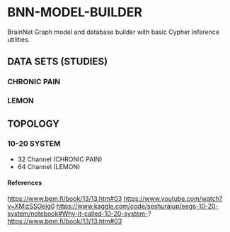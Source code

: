 # BNN-MODEL-BUILDER
BrainNet Graph model and database builder with  basic Cypher inference utilities.

## DATA SETS (STUDIES)
### CHRONIC PAIN 
### LEMON 
## TOPOLOGY
### 10-20 SYSTEM
- 32 Channel (CHRONIC PAIN)
- 64 Channel (LEMON)

#### References
https://www.bem.fi/book/13/13.htm#03
https://www.youtube.com/watch?v=XMizSSOejg0
https://www.kaggle.com/code/seshurajup/eegs-10-20-system/notebook#Why-it-called-10-20-system-?
https://www.bem.fi/book/13/13.htm#03


